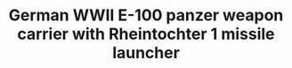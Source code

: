 ---
layout: product
title: "German WWII E-100 panzer weapon carrier with Rheintochter 1 missile launcher"
price: "2000" 
desc: "Maketa"
img_path: "/assets/img/UA72106.jpg"
brand: "N/A"
available: false
special_offer: false
new: false
soon: false
cat: "010000"
subcat: "013300"
subsubcat: "0N/A"
sifra: "UA72106"
popular: true
---